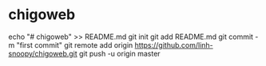 # chigoweb

echo "# chigoweb" >> README.md
git init
git add README.md
git commit -m "first commit"
git remote add origin https://github.com/linh-snoopy/chigoweb.git
git push -u origin master
